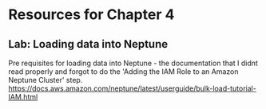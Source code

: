 # Resources for Chapter 4

## Lab: Loading data into Neptune
Pre requisites for loading data into Neptune - the documentation that I didnt read properly and forgot to do the 'Adding the IAM Role to an Amazon Neptune Cluster' step. 
https://docs.aws.amazon.com/neptune/latest/userguide/bulk-load-tutorial-IAM.html